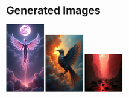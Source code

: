 # Generated Images



<img src="2025_06_29_01.png" width="100"/> <img src="2025_06_29_02.png" width="100"/> <img src="2025_06_29_03.png" width="100"/>